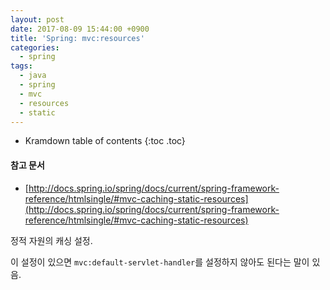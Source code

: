 ```yaml
---
layout: post
date: 2017-08-09 15:44:00 +0900
title: 'Spring: mvc:resources'
categories:
  - spring
tags:
  - java
  - spring
  - mvc
  - resources
  - static
---
```


* Kramdown table of contents
{:toc .toc}

#### 참고 문서

- [http://docs.spring.io/spring/docs/current/spring-framework-reference/htmlsingle/#mvc-caching-static-resources](http://docs.spring.io/spring/docs/current/spring-framework-reference/htmlsingle/#mvc-caching-static-resources)

정적 자원의 캐싱 설정.

이 설정이 있으면 `mvc:default-servlet-handler`를 설정하지 않아도 된다는 말이 있음.
